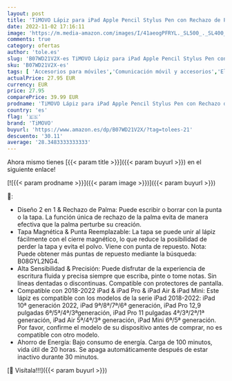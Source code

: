 ```yaml
---
layout: post
title: 'TiMOVO Lápiz para iPad Apple Pencil Stylus Pen con Rechazo de Palma para iPad 10/9/8/7/6 generación  2022 iPad Pro 12.9/11  iPad Air 5/4/3  Mini 6/5 Escritura Precisa Lápiz Táctil Pen  Blanco'
date: 2022-11-02 17:16:11
image: 'https://m.media-amazon.com/images/I/41aeogPFRYL._SL500_._SL400_.jpg'
comments: true
category: ofertas
author: 'tole.es'
slug: 'B07WD21V2X-es TiMOVO Lápiz para iPad Apple Pencil Stylus Pen con Rechazo...'
sku: 'B07WD21V2X-es'
tags: [ 'Accesorios para móviles','Comunicación móvil y accesorios','Electrónica','Punteros para móviles','apple','ipad','timovo','🇪🇸', ]
actualPrice: 27.95 EUR
currency: EUR
price: 27.95
comparePrice: 39.99 EUR
prodname: 'TiMOVO Lápiz para iPad Apple Pencil Stylus Pen con Rechazo de Palma para iPad 10/9/8/7/6 generación  2022 iPad Pro 12.9/11  iPad Air 5/4/3  Mini 6/5 Escritura Precisa Lápiz Táctil Pen  Blanco'
country: 'es'
flag: '🇪🇸'
brand: 'TiMOVO'
buyurl: 'https://www.amazon.es/dp/B07WD21V2X/?tag=tolees-21'
descuento: '30.11'
average: '28.3483333333333'
---
```


Ahora mismo tienes [{{< param title >}}]({{< param buyurl >}}) en el siguiente enlace!

[![{{< param prodname >}}]({{< param image >}})]({{< param buyurl >}})

🔎:

- Diseño 2 en 1 & Rechazo de Palma: Puede escribir o borrar con la punta o la tapa. La función única de rechazo de la palma evita de manera efectiva que la palma perturbe su creación.
- Tapa Magnética & Punta Reemplazable: La tapa se puede unir al lápiz fácilmente con el cierre magnético, lo que reduce la posibilidad de perder la tapa y evita el polvo. Viene con punta de repuesto. Nota: Puede obtener más puntas de repuesto mediante la búsqueda: B08GYL2NG4.
- Alta Sensibilidad & Precisión: Puede disfrutar de la experiencia de escritura fluida y precisa siempre que escriba, pinte o tome notas. Sin líneas dentadas o discontinuas. Compatible con protectores de pantalla.
- Compatible con 2018-2022 iPad & iPad Pro & iPad Air & iPad Mini: Este lápiz es compatible con los modelos de la serie iPad 2018-2022: iPad 10ª generación 2022, iPad 9ª/8ª/7ª/6ª generación, iPad Pro 12,9 pulgadas 6ª/5ª/4ª/3ªgeneración, iPad Pro 11 pulgadas 4ª/3ª/2ª/1ª generación, iPad Air 5ª/4ª/3ª generación, iPad Mini 6ª/5ª generación. Por favor, confirme el modelo de su dispositivo antes de comprar, no es compatible con otro modelo.
- Ahorro de Energía: Bajo consumo de energía. Carga de 100 minutos, vida útil de 20 horas. Se apaga automáticamente después de estar inactivo durante 30 minutos.

[🛒 Visítala!!!]({{< param buyurl >}})
